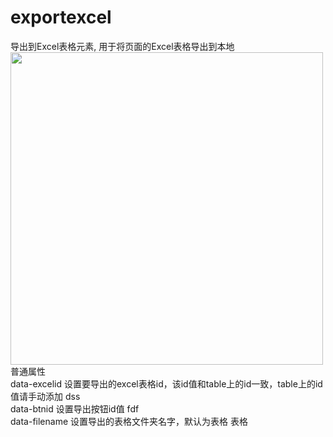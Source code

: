 # exportexcel
导出到Excel表格元素, 用于将页面的Excel表格导出到本地<br>
<img src="http://www.wware.org/img/biaogess.png" width="500px"><br>
普通属性<br>
data-excelid	设置要导出的excel表格id，该id值和table上的id一致，table上的id值请手动添加	dss<br>
data-btnid	设置导出按钮id值	fdf<br>
data-filename	设置导出的表格文件夹名字，默认为表格	表格<br>
